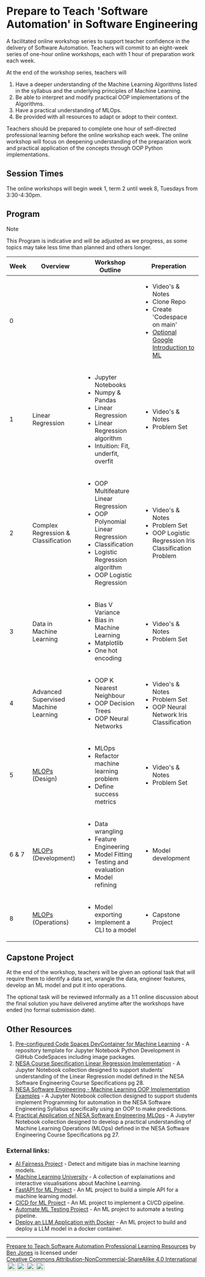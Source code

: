 # Prepare to Teach 'Software Automation' in Software Engineering

A facilitated online workshop series to support teacher confidence in the delivery of Software Automation. Teachers will commit to an eight-week series of one-hour online workshops, each with 1 hour of preparation work each week.

At the end of the workshop series, teachers will

1. Have a deeper understanding of the Machine Learning Algorithms listed in the syllabus and the underlying principles of Machine Learning.
2. Be able to interpret and modify practical OOP implementations of the Algorithms.
3. Have a practical understanding of MLOps.
4. Be provided with all resources to adapt or adopt to their context.

Teachers should be prepared to complete one hour of self-directed professional learning before the online workshop each week. The online workshop will focus on deepening understanding of the preparation work and practical application of the concepts through OOP Python implementations.

## Session Times

The online workshops will begin week 1, term 2 until week 8, Tuesdays from 3:30-4:30pm.

## Program

> [!Note]
> This Program is indicative and will be adjusted as we progress, as some topics may take less time than planned and others longer.

| Week  | Overview                                                                                                   | Workshop Outline                                                                                                                                                                           | Preperation                                                                                                                                                                                      |
| ----- | ---------------------------------------------------------------------------------------------------------- | ------------------------------------------------------------------------------------------------------------------------------------------------------------------------------------------ | ------------------------------------------------------------------------------------------------------------------------------------------------------------------------------------------------ |
| 0     |                                                                                                            |                                                                                                                                                                                            | <ul><li>Video's & Notes</li><li>Clone Repo</li><li>Create 'Codespace on main'</li><li>[Optional Google Introduction to ML](https://developers.google.com/machine-learning/intro-to-ml)</li></ul> |
| 1     | Linear Regression                                                                                          | <ul><li>Jupyter Notebooks</li><li>Numpy & Pandas</li><li>Linear Regression</li><li>Linear Regression algorithm</li><li>Intuition: Fit, underfit, overfit</li></ul>                         | <ul><li>Video's & Notes</li><li>Problem Set</li></ul>                                                                                                                                            |
| 2     | Complex Regression & Classification                                                                        | <ul><li>OOP Multifeature Linear Regression</li><li>OOP Polynomial Linear Regression</li><li>Classification</li><li>Logistic Regression algorithm</li><li>OOP Logistic Regression</li></ul> | <ul><li>Video's & Notes</li><li>Problem Set</li><li>OOP Logistic Regression Iris Classification Problem</li></ul>                                                                                |
| 3     | Data in Machine Learning                                                                                   | <ul><li>Bias V Variance</li><li>Bias in Machine Learning</li><li>Matplotlib</li><li>One hot encoding</li></ul>                                                                             | <ul><li>Video's & Notes</li><li>Problem Set</li></ul>                                                                                                                                            |
| 4     | Advanced Supervised Machine Learning                                                                       | <ul><li>OOP K Nearest Neighbour</li><li>OOP Decision Trees</li><li>OOP Neural Networks</li></ul>                                                                                           | <ul><li>Video's & Notes</li><li>Problem Set</li><li>OOP Neural Network Iris Classification</li></ul>                                                                                                                                            |
| 5     | [MLOPs](https://github.com/TempeHS/Practical-Application-of-NESA-Software-Engineering-MLOps) (Design)      | <ul><li>MLOps</li><li>Refactor machine learning problem</li><li>Define success metrics</li></ul>                                                                                           | <ul><li>Video's & Notes</li><li>Problem Set</li></ul>                                                                                                                                            |
| 6 & 7 | [MLOPs](https://github.com/TempeHS/Practical-Application-of-NESA-Software-Engineering-MLOps) (Development) | <ul><li>Data wrangling</li><li>Feature Engineering</li><li>Model Fitting</li><li>Testing and evaluation</li><li>Model refining</li></ul>                                                   | <ul><li>Model development</li></ul>                                                                                                                                                              |
| 8     | [MLOPs](https://github.com/TempeHS/Practical-Application-of-NESA-Software-Engineering-MLOps) (Operations)  | <ul><li>Model exporting</li><li>Implement a CLI to a model</li></ul>                                                                                                                       | <ul><li>Capstone Project</li></ul>                                                                                                                                                               |

## Capstone Project

At the end of the workshop, teachers will be given an optional task that will require them to identify a data set, wrangle the data, engineer features, develop an ML model and put it into operations.

The optional task will be reviewed informally as a 1:1 online discussion about the final solution you have delivered anytime after the workshops have ended (no formal submission date).

## Other Resources

1. [Pre-configured Code Spaces DevContainer for Machine Learning](https://github.com/TempeHS/TempeHS_Jupyter-Notebook_DevContainer) - A repository template for Jupyter Notebook Python Development in GitHub CodeSpaces including image packages.
2. [NESA Course Specification Linear Regression Implementation](https://github.com/TempeHS/NESA_Course_Specifications_Linear_Regression) - A Jupyter Notebook collection designed to support students' understanding of the Linear Regression model defined in the NESA Software Engineering Course Specifications pg 28.
3. [NESA Software Engineering - Machine Learning OOP Implementation Examples](https://github.com/TempeHS/Machine_Learning_OOP_Implementation_Examples) - A Jupyter Notebook collection designed to support students implement Programming for automation in the NESA Software Engineering Syllabus specifically using an OOP to make predictions.
4. [Practical Application of NESA Software Engineering MLOps](https://github.com/TempeHS/Practical-Application-of-NESA-Software-Engineering-MLOps) - A Jupyter Notebook collection designed to develop a practical understanding of Machine Learning Operations (MLOps) defined in the NESA Software Engineering Course Specifications pg 27.

### External links:

- [AI Fairness Project](https://github.com/Trusted-AI/AIF360) - Detect and mitigate bias in machine learning models.
- [Machine Learning University](https://mlu-explain.github.io/) - A collection of explainations and interactive visualisations about Machine Learning.
- [FastAPI for ML Project](https://github.com/kingabzpro/FastAPI-for-ML) - An ML project to build a simple API for a machine learning model.
- [CICD for ML Project](https://github.com/kingabzpro/CICD-for-Machine-Learning) - An ML project to implement a CI/CD pipeline.
- [Automate ML Testing Project](https://github.com/kingabzpro/Automating-Machine-Learning-Testing) - An ML project to automate a testing pipeline.
- [Deploy an LLM Application with Docker](https://github.com/kingabzpro/Deploying-LLM-Applications-with-Docker) - An ML project to build and deploy a LLM model in a docker container.

<HR>

<p xmlns:cc="http://creativecommons.org/ns#" xmlns:dct="http://purl.org/dc/terms/"><a property="dct:title" rel="cc:attributionURL" href="https://github.com/TempeHS/Prepare-to-Teach-Software-Automation_Resources">Prepare to Teach Software Automation Professional Learning Resources</a> by <a rel="cc:attributionURL dct:creator" property="cc:attributionName" href="https://github.com/benpaddlejones">Ben Jones</a> is licensed under <a href="https://creativecommons.org/licenses/by-nc-sa/4.0/?ref=chooser-v1" target="_blank" rel="license noopener noreferrer" style="display:inline-block; ">Creative Commons Attribution-NonCommercial-ShareAlike 4.0 International<img style="height:22px!important; margin-left:3px; vertical-align:text-bottom; " src="https://mirrors.creativecommons.org/presskit/icons/cc.svg?ref=chooser-v1" alt=""><img style="height:22px!important; margin-left:3px; vertical-align:text-bottom; " src="https://mirrors.creativecommons.org/presskit/icons/by.svg?ref=chooser-v1" alt=""><img style="height:22px!important; margin-left:3px; vertical-align:text-bottom; " src="https://mirrors.creativecommons.org/presskit/icons/nc.svg?ref=chooser-v1" alt=""><img style="height:22px!important; margin-left:3px; vertical-align:text-bottom; " src="https://mirrors.creativecommons.org/presskit/icons/sa.svg?ref=chooser-v1" alt=""></a></p>
